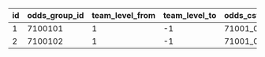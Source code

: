 |id|odds_group_id|team_level_from|team_level_to|odds_csv_1|odds_csv_2|odds_csv_3|odds_csv_4|odds_csv_5|odds_csv_6|odds_csv_7|odds_csv_8|odds_csv_9|odds_csv_10|
| --- | --- | --- | --- | --- | --- | --- | --- | --- | --- | --- | --- | --- | --- |
|1|7100101|1|-1|71001_01||||||||||
|2|7100102|1|-1|71001_02||||||||||